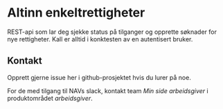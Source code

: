 # Altinn enkeltrettigheter

REST-api som lar deg sjekke status på tilganger og opprette søknader for nye rettigheter.
Kall er alltid i konktesten av en autentisert bruker.


## Kontakt
Opprett gjerne issue her i github-prosjektet hvis du lurer på noe.

For de med tilgang til NAVs slack, kontakt team *Min side arbeidsgiver* i produktområdet *arbeidsgiver*.